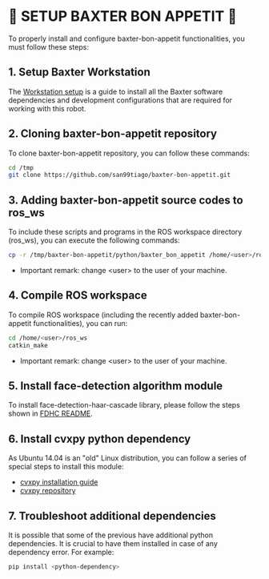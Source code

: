 # :robot: SETUP BAXTER BON APPETIT :robot:

To properly install and configure baxter-bon-appetit functionalities, you must follow these steps:

## 1. Setup Baxter Workstation
The [Workstation setup](https://sdk.rethinkrobotics.com/wiki/Workstation_Setup) is a guide to install all the Baxter software dependencies and development configurations that are required for working with this robot.<br>

## 2. Cloning baxter-bon-appetit repository
To clone baxter-bon-appetit repository, you can follow these commands:
```bash
cd /tmp
git clone https://github.com/san99tiago/baxter-bon-appetit.git
```

## 3. Adding baxter-bon-appetit source codes to ros_ws
To include these scripts and programs in the ROS workspace directory (ros_ws), you can execute the following commands:
```bash
cp -r /tmp/baxter-bon-appetit/python/baxter_bon_appetit /home/<user>/ros_ws/src
```
* Important remark: change \<user> to the user of your machine.

## 4. Compile ROS workspace
To compile ROS workspace (including the recently added baxter-bon-appetit functionalities), you can run:
```bash
cd /home/<user>/ros_ws
catkin_make
```
* Important remark: change \<user> to the user of your machine.

## 5. Install face-detection algorithm module
To install face-detection-haar-cascade library, please follow the steps shown in [FDHC README](https://github.com/san99tiago/baxter-bon-appetit/tree/main/python/computer_vision/face_detect_haar_cascade).


## 6. Install cvxpy python dependency
As Ubuntu 14.04 is an "old" Linux distribution, you can follow a series of special steps to install this module:<br>
* [cvxpy installation guide](https://ajfriendcvxpy.readthedocs.io/en/latest/install/)
* [cvxpy repository](https://github.com/cvxpy/cvxpy)

## 7. Troubleshoot additional dependencies
It is possible that some of the previous have additional python dependencies. It is crucial to have them installed in case of any dependency error. For example:
```bash
pip install <python-dependency>
```
